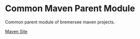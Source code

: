 # Common Maven Parent Module

Common parent module of bremersee maven projects.

[Maven Site](https://nexus.bremersee.org/repository/maven-sites/common-parent/1.1.1/index.html)

